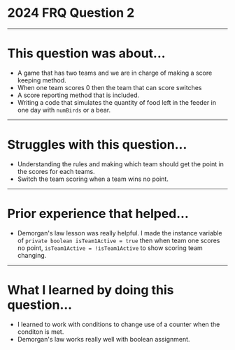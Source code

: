 # 2024 FRQ Question 2
---
 # This question was about...
- A game that has two teams and we are in charge of making a score keeping method.
- When one team scores 0 then the team that can score switches
- A score reporting method that is included.
- Writing a code that simulates the quantity of food left in the feeder in one day with `numBirds` or a bear.
---
 # Struggles with this question...
- Understanding the rules and making which team should get the point in the scores for each teams.
- Switch the team scoring when a team wins no point.
---
 # Prior experience that helped...
- Demorgan's law lesson was really helpful. I made the instance variable of `private boolean isTeam1Active = true` then when team one scores no point, `isTeam1Active = !isTeam1Active` to show scoring team changing.
---
 # What I learned by doing this question...
- I learned to work with conditions to change use of a counter when the conditon is met.
- Demorgan's law works really well with boolean assignment.
